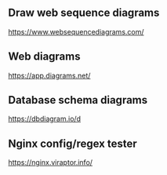 ## Draw web sequence diagrams
https://www.websequencediagrams.com/

## Web diagrams
https://app.diagrams.net/

## Database schema diagrams
https://dbdiagram.io/d


## Nginx config/regex tester
https://nginx.viraptor.info/
